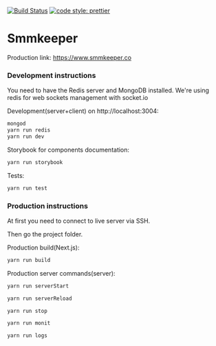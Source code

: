 [![Build Status](https://travis-ci.com/alexeyvakarchuk/SmmKeeper.svg?branch=master)](https://travis-ci.com/alexeyvakarchuk/SmmKeeper)
[![code style: prettier](https://img.shields.io/badge/code_style-prettier-ff69b4.svg?style=flat-square)](https://github.com/prettier/prettier)

# Smmkeeper

Production link: https://www.smmkeeper.co

### Development instructions

You need to have the Redis server and MongoDB installed. We're using redis for web sockets management with socket.io

Development(server+client) on http://localhost:3004:

```sh
mongod
yarn run redis
yarn run dev
```

Storybook for components documentation:

```sh
yarn run storybook
```

Tests:

```sh
yarn run test
```

### Production instructions

At first you need to connect to live server via SSH.

Then go the project folder.

Production build(Next.js):

```sh
yarn run build
```

Production server commands(server):

```sh
yarn run serverStart
```

```sh
yarn run serverReload
```

```sh
yarn run stop
```

```sh
yarn run monit
```

```sh
yarn run logs
```
